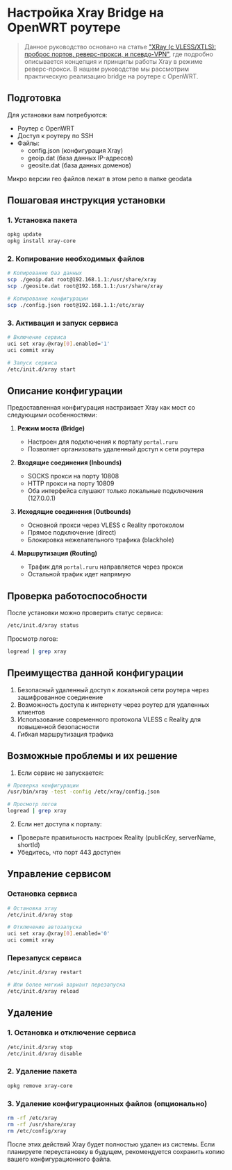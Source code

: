 # Настройка Xray Bridge на OpenWRT роутере

> Данное руководство основано на статье ["XRay (с VLESS/XTLS): проброс портов, реверс-прокси, и псевдо-VPN"](https://habr.com/ru/articles/774838/), где подробно описывается концепция и принципы работы Xray в режиме реверс-прокси. В нашем руководстве мы рассмотрим практическую реализацию bridge на роутере с OpenWRT.

## Подготовка

Для установки вам потребуются:

- Роутер с OpenWRT
- Доступ к роутеру по SSH
- Файлы:
  - config.json (конфигурация Xray)
  - geoip.dat (база данных IP-адресов)
  - geosite.dat (база данных доменов)

Микро версии гео файлов лежат в этом репо в папке geodata

## Пошаговая инструкция установки

### 1. Установка пакета

```bash
opkg update
opkg install xray-core
```

### 2. Копирование необходимых файлов

```bash
# Копирование баз данных
scp ./geoip.dat root@192.168.1.1:/usr/share/xray
scp ./geosite.dat root@192.168.1.1:/usr/share/xray

# Копирование конфигурации
scp ./config.json root@192.168.1.1:/etc/xray
```

### 3. Активация и запуск сервиса

```bash
# Включение сервиса
uci set xray.@xray[0].enabled='1'
uci commit xray

# Запуск сервиса
/etc/init.d/xray start
```

## Описание конфигурации

Предоставленная конфигурация настраивает Xray как мост со следующими особенностями:

1. **Режим моста (Bridge)**

   - Настроен для подключения к порталу `portal.ruru`
   - Позволяет организовать удаленный доступ к сети роутера

2. **Входящие соединения (Inbounds)**

   - SOCKS прокси на порту 10808
   - HTTP прокси на порту 10809
   - Оба интерфейса слушают только локальные подключения (127.0.0.1)

3. **Исходящие соединения (Outbounds)**

   - Основной прокси через VLESS с Reality протоколом
   - Прямое подключение (direct)
   - Блокировка нежелательного трафика (blackhole)

4. **Маршрутизация (Routing)**
   - Трафик для `portal.ruru` направляется через прокси
   - Остальной трафик идет напрямую

## Проверка работоспособности

После установки можно проверить статус сервиса:

```bash
/etc/init.d/xray status
```

Просмотр логов:

```bash
logread | grep xray
```

## Преимущества данной конфигурации

1. Безопасный удаленный доступ к локальной сети роутера через зашифрованное соединение
2. Возможность доступа к интернету через роутер для удаленных клиентов
3. Использование современного протокола VLESS с Reality для повышенной безопасности
4. Гибкая маршрутизация трафика

## Возможные проблемы и их решение

1. Если сервис не запускается:

```bash
# Проверка конфигурации
/usr/bin/xray -test -config /etc/xray/config.json

# Просмотр логов
logread | grep xray
```

2. Если нет доступа к порталу:

- Проверьте правильность настроек Reality (publicKey, serverName, shortId)
- Убедитесь, что порт 443 доступен

## Управление сервисом

### Остановка сервиса

```bash
# Остановка xray
/etc/init.d/xray stop

# Отключение автозапуска
uci set xray.@xray[0].enabled='0'
uci commit xray
```

### Перезапуск сервиса

```bash
/etc/init.d/xray restart

# Или более мягкий вариант перезапуска
/etc/init.d/xray reload
```

## Удаление

### 1. Остановка и отключение сервиса

```bash
/etc/init.d/xray stop
/etc/init.d/xray disable
```

### 2. Удаление пакета

```bash
opkg remove xray-core
```

### 3. Удаление конфигурационных файлов (опционально)

```bash
rm -rf /etc/xray
rm -rf /usr/share/xray
rm /etc/config/xray
```

После этих действий Xray будет полностью удален из системы. Если планируете переустановку в будущем, рекомендуется сохранить копию вашего конфигурационного файла.
